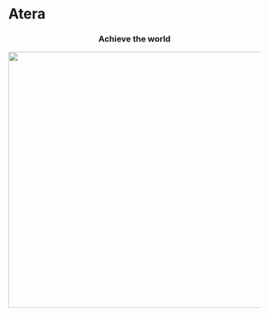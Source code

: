 # Atera

<h3 align="center">Achieve the world</h3>

<p align="center">
  <img src="https://user-images.githubusercontent.com/31132987/202742310-89a5b600-121d-4e45-b046-449bc4fc4cfb.png" width=512>
</p>
